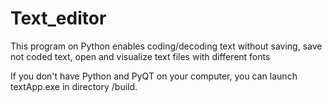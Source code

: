 # Text_editor
This program on Python enables coding/decoding text without saving, save not coded text, open and visualize text files with different fonts

If you don't have Python and PyQT on your computer, you can launch textApp.exe in directory /build.
